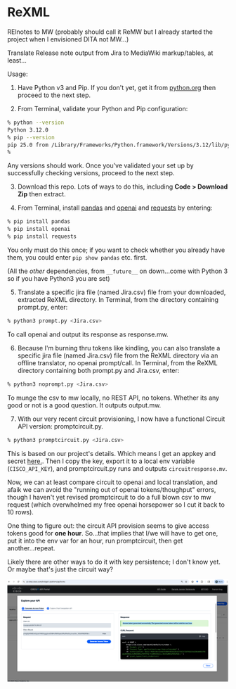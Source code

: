 # ReXML
RElnotes to MW (probably should call it ReMW but I already started the project when I envisioned DITA not MW...)

Translate Release note output from Jira to MediaWiki markup/tables, at least...

Usage:

1. Have Python v3 and Pip. If you don't yet, get it from [python.org](https://www.python.org/downloads/) then proceed to the next step.

1. From Terminal, validate your Python and Pip configuration:

```bash
% python --version
Python 3.12.0
% pip --version
pip 25.0 from /Library/Frameworks/Python.framework/Versions/3.12/lib/python3.12/site-packages/pip (python 3.12)
% 
```

Any versions should work. Once you've validated your set up by successfully checking versions, proceed to the next step.

3. Download this repo. Lots of ways to do this, including **Code > Download Zip** then extract.

4. From Terminal, install [pandas](https://pypi.org/project/pandas/) and [openai](https://pypi.org/project/openai/) and [requests](https://pypi.org/project/requests/) by entering:

```bash
% pip install pandas
% pip install openai
% pip install requests
```

You only must do this once; if you want to check whether you already have them, you could enter `pip show pandas` etc. first.

(All the *other* dependencies, from `__future__` on down...come with Python 3 so if you have Python3 you are set)

5. Translate a specific jira file (named Jira.csv) file from your downloaded, extracted ReXML directory. In Terminal, from the directory containing prompt.py, enter:

```bash
% python3 prompt.py <Jira.csv>
```
To call openai and output its response as response.mw.

6. Because I'm burning thru tokens like kindling, you can also translate a specific jira file (named Jira.csv) file from the ReXML directory via an offline translator, no openai prompt/call. In Terminal, from the ReXML directory containing both prompt.py and Jira.csv, enter:

```bash
% python3 noprompt.py <Jira.csv>
```
To munge the csv to mw locally, no REST API, no tokens. Whether its any good or not is a good question. It outputs output.mw.

7. With our very recent circuit provisioning, I now have a functional Circuit API version: promptcircuit.py. 

```bash
% python3 promptcircuit.py <Jira.csv>
```

This is based on our project's details. Which means I get an appkey and secret [here.](https://ai-chat.cisco.com/bridgeit-platform/api/view). Then I copy the key, export it to a local env variable (`CISCO_API_KEY`), and promptcircuit.py runs and outputs `circuitresponse.mv`. 

Now, we can at least compare circuit to openai and local translation, and afaik we can avoid the "running out of openai tokens/thoughput" errors, though I haven't yet revised promptcircuit to do a full blown csv to mw request (which overwhelmed my free openai horsepower so I cut it back to 10 rows).

One thing to figure out: the circuit API provision seems to give access tokens good for **one hour**. So...that implies that I/we will have to get one, put it into the env var for an hour, run promptcircuit, then get another...repeat.

Likely there are other ways to do it with key persistence; I don't know yet. Or maybe that's just the circuit way?

![circuit API access](circuitapi.png "Our Circuit API!")
